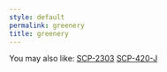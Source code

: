 ```yaml
---
style: default
permalink: greenery
title: greenery
---
```

You may also like:
[SCP-2303](http://scp-wiki.net/scp-2303)
[SCP-420-J](http://scp-wiki.net/scp-420-j)